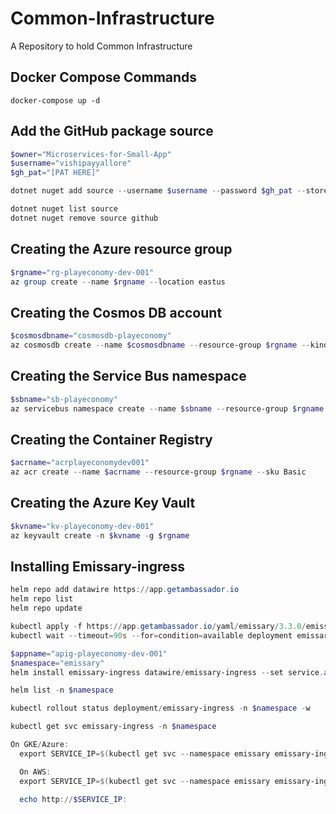 # Common-Infrastructure

A Repository to hold Common Infrastructure

## Docker Compose Commands

```dockercompose
docker-compose up -d
```

## Add the GitHub package source

```powershell
$owner="Microservices-for-Small-App"
$username="vishipayyallore"
$gh_pat="[PAT HERE]"

dotnet nuget add source --username $username --password $gh_pat --store-password-in-clear-text --name gHmicroservices "https://nuget.pkg.github.com/$owner/index.json"

dotnet nuget list source
dotnet nuget remove source github
```

## Creating the Azure resource group

```powershell
$rgname="rg-playeconomy-dev-001"
az group create --name $rgname --location eastus
```

## Creating the Cosmos DB account

```powershell
$cosmosdbname="cosmosdb-playeconomy"
az cosmosdb create --name $cosmosdbname --resource-group $rgname --kind MongoDB --enable-free-tier
```

## Creating the Service Bus namespace

```powershell
$sbname="sb-playeconomy"
az servicebus namespace create --name $sbname --resource-group $rgname --sku Standard 
```

## Creating the Container Registry

```powershell
$acrname="acrplayeconomydev001"
az acr create --name $acrname --resource-group $rgname --sku Basic
```

## Creating the Azure Key Vault

```powershell
$kvname="kv-playeconomy-dev-001"
az keyvault create -n $kvname -g $rgname
```

## Installing Emissary-ingress

```powershell
helm repo add datawire https://app.getambassador.io
helm repo list
helm repo update

kubectl apply -f https://app.getambassador.io/yaml/emissary/3.3.0/emissary-crds.yaml
kubectl wait --timeout=90s --for=condition=available deployment emissary-apiext -n emissary-system

$appname="apig-playeconomy-dev-001"
$namespace="emissary"
helm install emissary-ingress datawire/emissary-ingress --set service.annotations."service\.beta\.kubernetes\.io/azure-dns-label-name"=$appname -n $namespace --create-namespace 

helm list -n $namespace

kubectl rollout status deployment/emissary-ingress -n $namespace -w

kubectl get svc emissary-ingress -n $namespace

On GKE/Azure:
  export SERVICE_IP=$(kubectl get svc --namespace emissary emissary-ingress -o jsonpath='{.status.loadBalancer.ingress[0].ip}')

  On AWS:
  export SERVICE_IP=$(kubectl get svc --namespace emissary emissary-ingress -o jsonpath='{.status.loadBalancer.ingress[0].hostname}')

  echo http://$SERVICE_IP:
```
